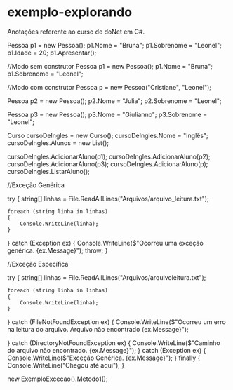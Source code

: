 # exemplo-explorando
Anotações referente ao curso de doNet em C#.

Pessoa p1 = new Pessoa();
p1.Nome = "Bruna";
p1.Sobrenome = "Leonel";
p1.Idade = 20;
p1.Apresentar();

//Modo sem construtor
Pessoa p1 = new Pessoa();
p1.Nome = "Bruna";
p1.Sobrenome = "Leonel";

//Modo com construtor
Pessoa p = new Pessoa("Cristiane", "Leonel");

Pessoa p2 = new Pessoa();
p2.Nome = "Julia";
p2.Sobrenome = "Leonel";

Pessoa p3 = new Pessoa();
p3.Nome = "Giulianno";
p3.Sobrenome = "Leonel";

Curso cursoDeIngles = new Curso();
cursoDeIngles.Nome = "Inglês";
cursoDeIngles.Alunos = new List<Pessoa>();

cursoDeIngles.AdicionarAluno(p1);
cursoDeIngles.AdicionarAluno(p2);
cursoDeIngles.AdicionarAluno(p3);
cursoDeIngles.AdicionarAluno(p);
cursoDeIngles.ListarAluno();

//Exceção Genérica

try
{
    string[] linhas = File.ReadAllLines("Arquivos/arquivo_leitura.txt");

    foreach (string linha in linhas)
    {
        Console.WriteLine(linha);
    }
}
catch (Exception ex)
{
   Console.WriteLine($"Ocorreu uma exceção genérica. {ex.Message}"); 
    throw;
}

//Exceção Específica

try
{
    string[] linhas = File.ReadAllLines("Arquivos/arquivoleitura.txt");

    foreach (string linha in linhas)
    {
        Console.WriteLine(linha);
    }
}
catch (FileNotFoundException ex)
{
   Console.WriteLine($"Ocorreu um erro na leitura do arquivo. Arquivo não encontrado {ex.Message}"); 
   
}
catch (DirectoryNotFoundException ex)
{
     Console.WriteLine($"Caminho do arquivo não encontrado. {ex.Message}"); 
}
catch (Exception ex)
{
     Console.WriteLine($"Exceção Genérica. {ex.Message}"); 
}
finally
{
    Console.WriteLine("Chegou até aqui");
}


new ExemploExcecao().Metodo1();
